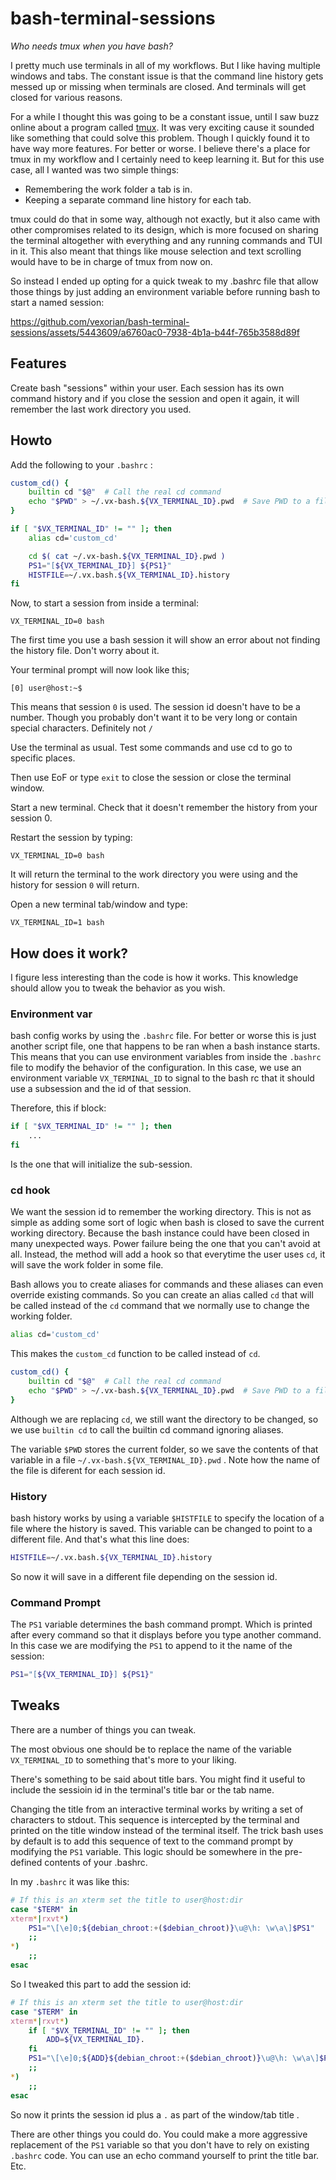 # bash-terminal-sessions

*Who needs tmux when you have bash?*

I pretty much use terminals in all of my workflows. But I like having multiple windows and tabs. The constant issue is that the command line history gets messed up or missing when terminals are closed. And terminals will get closed for various reasons.

For a while I thought this was going to be a constant issue, until I saw buzz online about a program called [tmux](https://github.com/tmux/tmux/wiki). It was very exciting cause it sounded like something that could solve this problem. Though I quickly found it to have way more features. For better or worse. I believe there's a place for tmux in my workflow and I certainly need to keep learning it. But for this use case, all I wanted was two simple things:

- Remembering the work folder a tab is in.
- Keeping a separate command line history for each tab.

tmux could do that in some way, although not exactly, but it also came with other compromises related to its design, which is more focused on sharing the terminal altogether with everything and any running commands and TUI in it. This also meant that things like mouse selection and text scrolling would have to be in charge of tmux from now on. 

So instead I ended up opting for a quick tweak to my .bashrc file that allow those things by just adding an environment variable before running bash to start a named session:


https://github.com/vexorian/bash-terminal-sessions/assets/5443609/a6760ac0-7938-4b1a-b44f-765b3588d89f


## Features

Create bash "sessions" within your user. Each session has its own command history and if you close the session and open it again, it will remember the last work directory you used.

## Howto

Add the following to your `.bashrc` :

```bash
custom_cd() {
    builtin cd "$@"  # Call the real cd command
    echo "$PWD" > ~/.vx-bash.${VX_TERMINAL_ID}.pwd  # Save PWD to a file
}

if [ "$VX_TERMINAL_ID" != "" ]; then
    alias cd='custom_cd'

    cd $( cat ~/.vx-bash.${VX_TERMINAL_ID}.pwd )
    PS1="[${VX_TERMINAL_ID}] ${PS1}"
    HISTFILE=~/.vx.bash.${VX_TERMINAL_ID}.history
fi
```

Now, to start a session from inside a terminal:

```
VX_TERMINAL_ID=0 bash
```

The first time you use a bash session it will show an error about not finding the history file. Don't worry about it.

Your terminal prompt will now look like this;

```
[0] user@host:~$
```

This means that session `0` is used. The session id doesn't have to be a number. Though you probably don't want it to be very long or contain special characters. Definitely not `/`

Use the terminal as usual. Test some commands and use cd to go to specific places.

Then use EoF or type `exit` to close the session or close the terminal window.

Start a new terminal. Check that it doesn't remember the history from your session 0.

Restart the session by typing:

```
VX_TERMINAL_ID=0 bash
```

It will return the terminal to the work directory you were using and the history for session `0` will return.

Open a new terminal tab/window and type:

```
VX_TERMINAL_ID=1 bash
```


## How does it work?

I figure less interesting than the code is how it works. This knowledge should allow you to tweak the behavior as you wish.

### Environment var

bash config works by using the `.bashrc` file. For better or worse this is just another script file, one that happens to be ran when a bash instance starts. This means that you can use environment variables from inside the `.bashrc` file to modify the behavior of the configuration. In this case, we use an environment variable `VX_TERMINAL_ID` to signal to the bash rc that it should use a subsession and the id of that session.

Therefore, this if block:

```bash
if [ "$VX_TERMINAL_ID" != "" ]; then
    ...
fi
```

Is the one that will initialize the sub-session.

### cd hook

We want the session id to remember the working directory. This is not as simple as adding some sort of logic when bash is closed to save the current working directory. Because the bash instance could have been closed in many unexpected ways. Power failure being the one that you can't avoid at all. Instead, the method will add a hook so that everytime the user uses `cd`,  it will save the work folder in some file.

Bash allows you to create aliases for commands and these aliases can even override existing commands. So you can create an alias called `cd` that will be called instead of the `cd` command that we normally use to change the working folder.

```bash
alias cd='custom_cd'
```

This makes the `custom_cd` function to be called instead of `cd`.

```bash
custom_cd() {
    builtin cd "$@"  # Call the real cd command
    echo "$PWD" > ~/.vx-bash.${VX_TERMINAL_ID}.pwd  # Save PWD to a file
}
```

Although we are replacing `cd`, we still want the directory to be changed, so we use `builtin cd` to call the builtin cd command ignoring aliases.

The variable `$PWD` stores the current folder, so we save the contents of that variable in a file `~/.vx-bash.${VX_TERMINAL_ID}.pwd` . Note how the name of the file is diferent for each session id.


### History

bash history works by using a variable `$HISTFILE` to specify the location of a file where the history is saved. This variable can be changed to point to a different file. And that's what this line does:

```bash
HISTFILE=~/.vx.bash.${VX_TERMINAL_ID}.history
```

So now it will save in a different file depending on the session id.

### Command Prompt

The `PS1` variable determines the bash command prompt. Which is printed after every command so that it displays before you type another command. In this case we are modifying the `PS1` to append to it the name of the session:

```bash
PS1="[${VX_TERMINAL_ID}] ${PS1}"
```

## Tweaks

There are a number of things you can tweak.

The most obvious one should be to replace the name of the variable `VX_TERMINAL_ID` to something that's more to your liking.

There's something to be said about title bars. You might find it useful to include the sessioin id in the terminal's title bar or the tab name.

Changing the title from an interactive terminal works by writing a set of characters to stdout. This sequence is intercepted by the terminal and printed on the title window instead of the terminal itself. The trick bash uses by default is to add this sequence of text to the command prompt by modifying the `PS1` variable. This logic should be somewhere in the pre-defined contents of your .bashrc.

In my `.bashrc` it was like this:


```bash
# If this is an xterm set the title to user@host:dir
case "$TERM" in
xterm*|rxvt*)
    PS1="\[\e]0;${debian_chroot:+($debian_chroot)}\u@\h: \w\a\]$PS1"
    ;;
*)
    ;;
esac
```

So I tweaked this part to add the session id:

```bash
# If this is an xterm set the title to user@host:dir
case "$TERM" in
xterm*|rxvt*)
    if [ "$VX_TERMINAL_ID" != "" ]; then
        ADD=${VX_TERMINAL_ID}.
    fi
    PS1="\[\e]0;${ADD}${debian_chroot:+($debian_chroot)}\u@\h: \w\a\]$PS1"
    ;;
*)
    ;;
esac
```

So now it prints the session id plus a `.` as part of the window/tab title .


There are other things you could do. You could make a more aggressive replacement of the `PS1` variable so that you don't have to rely on existing `.bashrc` code. You can use an echo command yourself to print the title bar. Etc.



